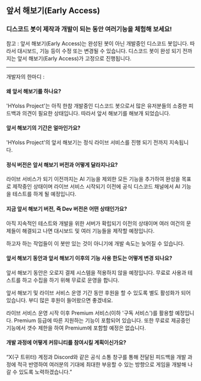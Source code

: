 ## 앞서 해보기(Early Access)
### 디스코드 봇이 제작과 개발이 되는 동안 여러기능을 체험해 보세요!
참고 : 앞서 해보기(Early Access)는 완성된 봇이 아닌 개발중인 디스코드 봇입니다. 따라서 대시보드, 기능 등이 수정 또는 변경될 수 있습니다. 디스코드 봇이 완성 되기 전까지는 앞서 해보기(Early Access)가 고정으로 진행됩니다.

---

개발자의 한마디 :

#### 왜 앞서 해보기를 하나요?
'HYolss Project'는 아직 한참 개발중인 디스코드 봇으로서 많은 유저분들의 소중한 피드백과 의견이 필요한 상태입니다. 따라서 앞서 해보기를 해보개 되었습니다.

#### 앞서 해보기의 기간은 얼마인가요?
'HYolss Project'의 앞서 해보기는 정식 라이브 서비스를 진행 되기 전까지 지속됩니다.

#### 정식 버전은 앞서 해보기 버전과 어떻게 달라지나요?
라이브 서비스가 되기 이전까지는 AI 기능을 제외한 모든 기능을 추가하여 완성을 목표로 제작중인 상태이며 라이브 서비스 시작되기 이전에 공식 디스코드 채널에서 AI 기능을 테스트를 하게 될 예정입니다.

#### 지금 앞서 해보기 버전, 즉 Dev 버전은 어떤 상태인가요?
아직 지속적인 테스트와 개발을 위한 서버가 확립되기 이전의 상태이며 여러 여건의 문제들이 해결되고 나면 대시보드 및 여러 기능들을 제작할 예정입니다.

하고자 하는 작업들이 이 봇만 있는 것이 아니기에 개발 속도는 늦어질 수 있습니다.

#### 앞서 해보기 동안과 앞서 해보기 이후의 기능 사용 한도는 어떻게 변경 되나요?
앞서 해보기 동안은 오로지 결제 시스템을 적용하지 않을 예정입니다. 무료로 사용과 테스트를 하고 수집을 하기 위해 무료로 운영을 합니다. 

앞서 해보기 및 라이브 서비스 운영 기간 동안 후원을 할 수 있도록 별도 활성화가 되어 있습니다. 부디 많은 후원이 들어왔으면 좋겠네요.

라이브 서비스 운영 시작 이후 Premium 서비스(이하 '구독 서비스')를 활용할 예정입니다. Premium 등급에 따른 지원하는 기능이 포함되어 있습니다. 또한 무료로 제공중인 기능에서 갯수 제한을 하여 Premium에 포함할 예정은 없습니다.

#### 개발 과정에 어떻게 커뮤니티를 참여시킬 계획이신가요?
“X(구 트위터) 계정과 Discord와 같은 공식 소통 창구를 통해 전달된 피드백을 개발 과정에 적극 반영하여 여러분의 기대에 최대한 부응할 수 있는 방향으로 게임을 개발해 나갈 수 있도록 노력하겠습니다.”